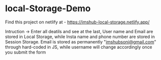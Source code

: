 # local-Storage-Demo
Find this project on netlify at - https://imshub-local-storage.netlify.app/

Intruction ->
Enter all deatils and see at the last, User name and Email are stored in Local Storage, while Insta name and phone number are stored in Session Storage.
Email is stored as permanently "imshubsoni@gmail.com" through hard-coded in JS, while username will change accordingly once you submit the form
